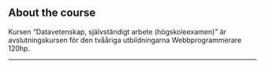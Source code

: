 ## About the course

Kursen “Datavetenskap, självständigt arbete (högskoleexamen)” är avslutningskursen för den tvååriga utbildningarna Webbprogrammerare 120hp.

---
